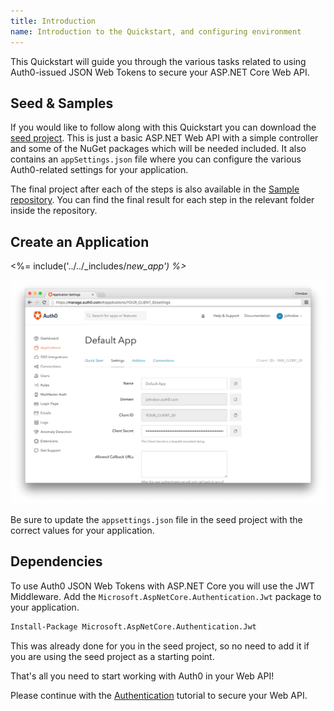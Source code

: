 ```yaml
---
title: Introduction
name: Introduction to the Quickstart, and configuring environment
---
```


This Quickstart will guide you through the various tasks related to using Auth0-issued JSON Web Tokens to secure your ASP.NET Core Web API. 

## Seed & Samples

If you would like to follow along with this Quickstart you can download the [seed project](https://github.com/auth0-samples/auth0-aspnetcore-webapi-sample/tree/master/00-Starter-Seed). This is just a basic ASP.NET Web API with a simple controller and some of the NuGet packages which will be needed included. It also contains an `appSettings.json` file where you can configure the various Auth0-related settings for your application.

The final project after each of the steps is also available in the [Sample repository](https://github.com/auth0-samples/auth0-aspnetcore-webapi-sample). You can find the final result for each step in the relevant folder inside the repository.

## Create an Application

<%= include('../../_includes/_new_app') %>_

![App Dashboard](/media/articles/angularjs/app_dashboard.png)

Be sure to update the `appsettings.json` file in the seed project with the correct values for your application. 

## Dependencies

To use Auth0 JSON Web Tokens with ASP.NET Core you will use the JWT Middleware. Add the `Microsoft.AspNetCore.Authentication.Jwt` package to your application.

```bash
Install-Package Microsoft.AspNetCore.Authentication.Jwt
```

This was already done for you in the seed project, so no need to add it if you are using the seed project as a starting point.

That's all you need to start working with Auth0 in your Web API! 

Please continue with the [Authentication](/quickstart/backend/aspnet-core-webapi/01-authentication-rs256) tutorial to secure your Web API.
